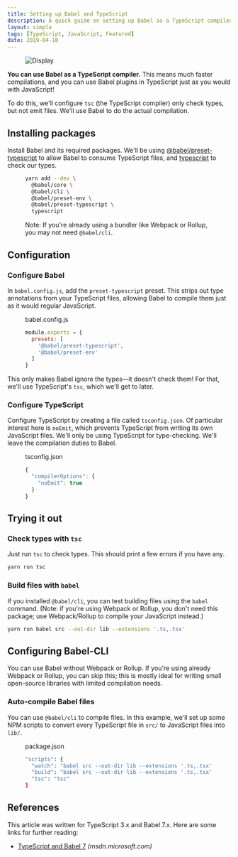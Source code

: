 ```yaml
---
title: Setting up Babel and TypeScript
description: A quick guide on setting up Babel as a TypeScript compiler
layout: simple
tags: [TypeScript, JavaScript, Featured]
date: 2019-04-10
---
```


<figure class='cover'>
<img src='https://source.unsplash.com/CNmvgopt0L8/600x400' alt='Display'>
</figure>

**You can use Babel as a TypeScript compiler.** This means much faster compilations, and you can use Babel plugins in TypeScript just as you would with JavaScript!

To do this, we'll configure `tsc` (the TypeScript compiler) only check types, but not emit files. We'll use Babel to do the actual compilation.

## Installing packages

<!-- {.-literate-style} -->

Install Babel and its required packages. We'll be using [@babel/preset-typescript] to allow Babel to consume TypeScript files, and [typescript] to check our types.

[@babel/preset-typescript]: https://yarn.pm/@babel/preset-typescript
[typescript]: https://yarn.pm/typescript

<figure>

```sh
yarn add --dev \
  @babel/core \
  @babel/cli \
  @babel/preset-env \
  @babel/preset-typescript \
  typescript
```

<figcaption>Note: If you're already using a bundler like Webpack or Rollup, you may not need <code>@babel/cli</code>.</figcaption>
</figure>

## Configuration

### Configure Babel

<!-- {.-literate-style} -->

In `babel.config.js`, add the `preset-typescript` preset. This strips out type annotations from your TypeScript files, allowing Babel to compile them just as it would regular JavaScript.

<figure class='code'>
<figcaption>babel.config.js</figcaption>

<!-- prettier-ignore -->
```javascript
module.exports = {
  presets: [
    '@babel/preset-typescript',
    '@babel/preset-env'
  ]
}
```

</figure>

This only makes Babel ignore the types&mdash;it doesn't check them! For that, we'll use TypeScript's `tsc`, which we'll get to later.

### Configure TypeScript

Configure TypeScript by creating a file called `tsconfig.json`. Of particular interest here is `noEmit`, which prevents TypeScript from writing its own JavaScript files. We'll only be using TypeScript for type-checking. We'll leave the compilation duties to Babel.

<figure class='code'>
<figcaption>tsconfig.json</figcaption>

```javascript
{
  "compilerOptions": {
    "noEmit": true
  }
}
```

</figure>

## Trying it out

### Check types with `tsc`

<!-- {.-literate-style} -->

Just run `tsc` to check types. This should print a few errors if you have any.

```sh
yarn run tsc
```

### Build files with `babel`

<!-- {.-literate-style} -->

If you installed `@babel/cli`, you can test building files using the `babel` command. (Note: if you're using Webpack or Rollup, you don't need this package; use Webpack/Rollup to compile your JavaScript instead.)

```sh
yarn run babel src --out-dir lib --extensions '.ts,.tsx'
```

## Configuring Babel-CLI

You can use Babel without Webpack or Rollup. If you're using already Webpack or Rollup, you can skip this; this is mostly ideal for writing small open-source libraries with limited compilation needs.

### Auto-compile Babel files

You can use `@babel/cli` to compile files. In this example, we'll set up some NPM scripts to convert every TypeScript file in `src/` to JavaScript files into `lib/`.

<figure class='code'>
<figcaption>package.json</figcaption>

```sh
"scripts": {
  "watch": "babel src --out-dir lib --extensions '.ts,.tsx' --watch",
  "build": "babel src --out-dir lib --extensions '.ts,.tsx'",
  "tsc": "tsc"
}
```

</figure>

## References

This article was written for TypeScript 3.x and Babel 7.x. Here are some links for further reading:

- [TypeScript and Babel 7](https://blogs.msdn.microsoft.com/typescript/2018/08/27/typescript-and-babel-7/) _(msdn.microsoft.com)_
